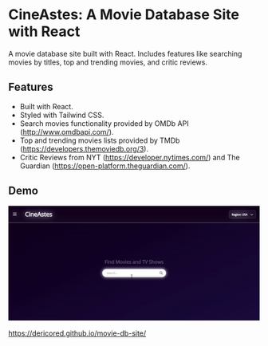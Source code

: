 # CineAstes: A Movie Database Site with React

A movie database site built with React. Includes features like searching movies by titles, top and trending movies, and critic reviews.

## Features

- Built with React.
- Styled with Tailwind CSS.
- Search movies functionality provided by OMDb API (http://www.omdbapi.com/).
- Top and trending movies lists provided by TMDb (https://developers.themoviedb.org/3).
- Critic Reviews from NYT (https://developer.nytimes.com/) and The Guardian (https://open-platform.theguardian.com/).

## Demo

<img src="./docs/cineaste-demo.gif">

https://dericored.github.io/movie-db-site/
